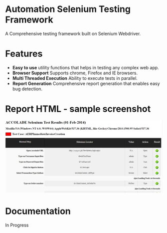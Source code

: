 # Automation Selenium Testing Framework

A Comprehensive testing framework built on Selenium Webdriver.

# Features 

- **Easy to use** utility functions that helps in testing any complex web app.
- **Browser Support** Supports chrome, Firefox and IE browsers.
- **Multi Threaded Execution** Ability to execute tests in parallel.
- **Report Generation** Comprehensive report generation that enables easy bug detection.

# Report HTML - sample screenshot
![alt text](https://raw.githubusercontent.com/Ajanth/Automation-Selenium-Testing-Framework/master/resources/sample-report.png)

# Documentation
In Progress

